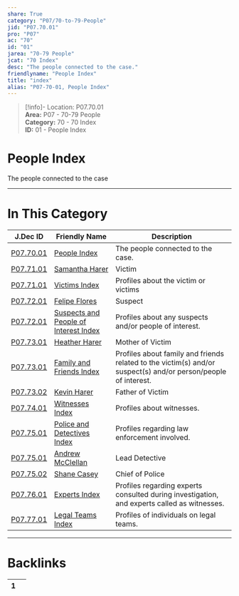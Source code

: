 ```yaml
---  
share: True  
category: "P07/70-to-79-People"  
jid: "P07.70.01"  
pro: "P07"  
ac: "70"  
id: "01"  
jarea: "70-79 People"  
jcat: "70 Index"  
desc: "The people connected to the case."  
friendlyname: "People Index"  
title: "index"  
alias: "P07-70-01, People Index"  
---  
```

>[!info]- Location: P07.70.01  
>**Area:** P07 - 70-79 People  
>**Category:** 70 - 70 Index  
>**ID:** 01 - People Index  
  
# People Index  
  
The people connected to the case  
  
  
  
---  
# In This Category  
  
| J.Dec ID                                                                                                       | Friendly Name                                                                                                                   | Description                                                                                                    |  
| -------------------------------------------------------------------------------------------------------------- | ------------------------------------------------------------------------------------------------------------------------------- | -------------------------------------------------------------------------------------------------------------- |  
| [P07.70.01](index.md)                                               | [People Index](index.md)                                                             | The people connected to the case.                                                                              |  
| [P07.71.01](./71-Victims/01-Samantha-Harer.md)                        | [Samantha Harer](./71-Victims/01-Samantha-Harer.md)                                    | Victim                                                                                                         |  
| [P07.71.01](./71-Victims/index.md)                                    | [Victims Index](./71-Victims/index.md)                                                 | Profiles about the victim or victims                                                                           |  
| [P07.72.01](./72-Suspects-and-People-of-Interest/01-Felipe-Flores.md) | [Felipe Flores](./72-Suspects-and-People-of-Interest/01-Felipe-Flores.md)              | Suspect                                                                                                        |  
| [P07.72.01](./72-Suspects-and-People-of-Interest/index.md)            | [Suspects and People of Interest Index](./72-Suspects-and-People-of-Interest/index.md) | Profiles about any suspects and/or people of interest.                                                         |  
| [P07.73.01](./73-Family-and-Friends/01-Heather-Harer.md)              | [Heather Harer](./73-Family-and-Friends/01-Heather-Harer.md)                           | Mother of Victim                                                                                               |  
| [P07.73.01](./73-Family-and-Friends/index.md)                         | [Family and Friends Index](./73-Family-and-Friends/index.md)                           | Profiles about family and friends related to the victim(s) and/or suspect(s) and/or person/people of interest. |  
| [P07.73.02](./73-Family-and-Friends/02-Kevin-Harer.md)                | [Kevin Harer](./73-Family-and-Friends/02-Kevin-Harer.md)                               | Father of Victim                                                                                               |  
| [P07.74.01](./74-Witnesses/index.md)                                  | [Witnesses Index](./74-Witnesses/index.md)                                             | Profiles about witnesses.                                                                                      |  
| [P07.75.01](./75-Police-and-Detectives/index.md)                      | [Police and Detectives Index](./75-Police-and-Detectives/index.md)                     | Profiles regarding law enforcement involved.                                                                   |  
| [P07.75.01](./75-Police-and-Detectives/01-Andrew-McClellan.md)        | [Andrew McClellan](./75-Police-and-Detectives/01-Andrew-McClellan.md)                  | Lead Detective                                                                                                 |  
| [P07.75.02](./75-Police-and-Detectives/02-Shane-Casey.md)             | [Shane Casey](./75-Police-and-Detectives/02-Shane-Casey.md)                            | Chief of Police                                                                                                |  
| [P07.76.01](./76-Experts/index.md)                                    | [Experts Index](./76-Experts/index.md)                                                 | Profiles regarding experts consulted during investigation, and experts called as witnesses.                    |  
| [P07.77.01](./77-Legal-Teams/index.md)                                | [Legal Teams Index](./77-Legal-Teams/index.md)                                         | Profiles of individuals on legal teams.                                                                        |  
  
  
---  
# Backlinks  
<div><table class="dataview table-view-table"><thead class="table-view-thead"><tr class="table-view-tr-header"><th class="table-view-th"><span></span><span class="dataview small-text">1</span></th><th class="table-view-th"><span></span></th></tr></thead><tbody class="table-view-tbody"></tbody></table></div>